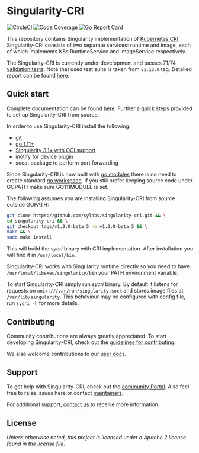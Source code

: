 # Singularity-CRI

[![CircleCI](https://circleci.com/gh/sylabs/singularity-cri.svg?style=svg&circle-token=276de7aa1d82749ecf8ed6513c72399041885dec)](https://circleci.com/gh/sylabs/singularity-cri)
[![Code Coverage](https://codecov.io/gh/sylabs/singularity-cri/branch/master/graph/badge.svg)](https://codecov.io/gh/sylabs/singularity-cri)
[![Go Report Card](https://goreportcard.com/badge/github.com/sylabs/singularity-cri)](https://goreportcard.com/report/github.com/sylabs/singularity-cri)

This repository contains Singularity implementation of
[Kubernetes CRI](https://github.com/kubernetes/community/blob/master/contributors/devel/sig-node/container-runtime-interface.md).
Singularity-CRI consists of two separate services: runtime and image, each of which implements 
K8s RuntimeService and ImageService respectively.

The Singularity-CRI is currently under development and passes 71/74
[validation tests](https://github.com/kubernetes-sigs/cri-tools/blob/master/docs/validation.md).
Note that used test suite is taken from `v1.13.0` tag. Detailed report can be found
[here](https://docs.google.com/spreadsheets/d/1Ym3K4LddqKNc4LCh8jr5flN7YDxfnM_hrLxpeDJRO1k/edit?usp=sharing).

## Quick start

Complete documentation can be found [here](https://sylabs.io/guides/cri/1.0/user-guide). 
Further a quick steps provided to set up Singularity-CRI from source.

In order to use Singularity-CRI install the following:

- [git](https://git-scm.com/downloads)
- [go 1.11+](https://golang.org/doc/install)
- [Singularity 3.1+ with OCI support](https://github.com/sylabs/singularity/blob/master/INSTALL.md)
- [inotify](http://man7.org/linux/man-pages/man7/inotify.7.html) for device plugin
- socat package to perform port forwarding

Since Singularity-CRI is now built with [go modules](https://github.com/golang/go/wiki/Modules)
there is no need to create standard [go workspace](https://golang.org/doc/code.html). If you still
prefer keeping source code under GOPATH make sure GO111MODULE is set. 

The following assumes you are installing Singularity-CRI from source outside GOPATH:
```bash
git clone https://github.com/sylabs/singularity-cri.git && \
cd singularity-cri && \
git checkout tags/v1.0.0-beta.5 -b v1.0.0-beta.5 && \
make && \
sudo make install
```

This will build the _sycri_ binary with CRI implementation. After installation you will find it in `/usr/local/bin`.

Singularity-CRI works with Singularity runtime directly so you need to have
`/usr/local/libexec/singularity/bin` your PATH environment variable.

To start Singularity-CRI simply run _sycri_ binary. By default it listens for requests on
`unix:///var/run/singularity.sock` and stores image files at `/var/lib/singularity`. 
This behaviour may be configured with config file, run `sycri -h` for more details.

## Contributing

Community contributions are always greatly appreciated. To start developing Singularity-CRI,
check out the [guidelines for contributing](CONTRIBUTING.md).

We also welcome contributions to our [user docs](https://github.com/sylabs/singularity-cri-userdocs).

## Support

To get help with Singularity-CRI, check out the [community Portal](https://sylabs.io/resources/community).
Also feel free to raise issues here or contact [maintainers](CONTRIBUTORS.md).

For additional support, [contact us](https://sylabs.io/contact-us) to receive more information.

## License

_Unless otherwise noted, this project is licensed under a Apache 2 license found in the [license file](LICENSE)._
